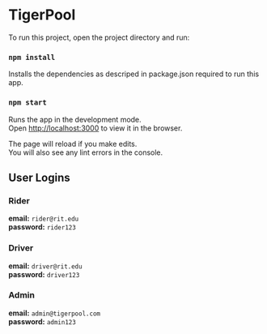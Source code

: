 # TigerPool

To run this project, open the project directory and run:

### `npm install`

Installs the dependencies as descriped in package.json required to run this app.<br />


### `npm start`

Runs the app in the development mode.<br />
Open [http://localhost:3000](http://localhost:3000) to view it in the browser.

The page will reload if you make edits.<br />
You will also see any lint errors in the console.

## User Logins

### Rider
**email:** `rider@rit.edu`<br>
**password:** `rider123`

### Driver
**email:** `driver@rit.edu`<br>
**password:** `driver123`

### Admin
**email:** `admin@tigerpool.com`<br>
**password:** `admin123`
